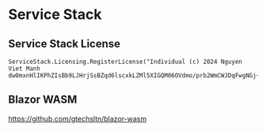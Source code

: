 # Service Stack

## Service Stack License

```
ServiceStack.Licensing.RegisterLicense("Individual (c) 2024 Nguyen Viet Manh dw0mxnHlIKPhZIsBb9LJHrjSsBZqd6lscxkLZMl5XIGQM06OVdmo/prb2WmCWJDqFwgNGj+b2L4cRxoCNWYDqm4CYXZiQgeHviBczWoNfAkw4K5wXlEuvQfKhNwkO4+s413aU/rGddQhHx45b1h/O4XWJac21p4oIdiAEiUQc0E=");
```

## Blazor WASM

https://github.com/gtechsltn/blazor-wasm
